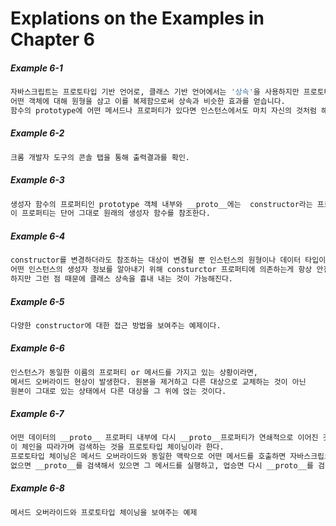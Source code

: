 # Explations on the Examples in Chapter 6


##### Example 6-1
```bash
자바스크립트는 프로토타입 기반 언어로, 클래스 기반 언어에서는 '상속'을 사용하지만 프로토타입 기반 언어에서는 
어떤 객체에 대해 원형을 삼고 이를 복제함으로써 상속과 비슷한 효과를 얻습니다.
함수의 prototype에 어떤 메서드나 프로퍼티가 있다면 인스턴스에서도 마치 자신의 것처럼 해당 메서드나 프로퍼티에 접근할 수 있게 된다.
```

##### Example 6-2
```bash
크롬 개발자 도구의 콘솔 탭을 통해 출력결과를 확인.
```

##### Example 6-3
```bash
생성자 함수의 프로퍼티인 prototype 객체 내부와 __proto__에는  constructor라는 프로퍼티가 있다.
이 프로퍼티는 단어 그대로 원래의 생성자 함수를 참조한다. 
```

##### Example 6-4
```bash
constructor를 변경하더라도 참조하는 대상이 변경될 뿐 인스턴스의 원형이나 데이터 타입이 바뀌지는 않는다.
어떤 인스턴스의 생성자 정보를 알아내기 위해 consturctor 프로퍼티에 의존하는게 항상 안전하지는 않다.
하지만 그런 점 때문에 클래스 상속을 흉내 내는 것이 가능해진다.
```

##### Example 6-5
```bash
다양한 constructor에 대한 접근 방법을 보여주는 예제이다.
```

##### Example 6-6
```bash
인스턴스가 동일한 이름의 프로퍼티 or 메서드를 가지고 있는 상황이라면,
메서드 오버라이드 현상이 발생한다. 원본을 제거하고 다른 대상으로 교체하는 것이 아닌
원본이 그대로 있는 상태에서 다른 대상을 그 위에 얹는 것이다.
```

##### Example 6-7
```bash
어떤 데이터의 __proto__ 프로퍼티 내부에 다시 __proto__프로퍼티가 연쇄적으로 이어진 것을 프로토타입 체인이라 하고,
이 체인을 따라가며 검색하는 것을 프로토타입 체이닝이라 한다.
프로토타입 체이닝은 메서드 오버라이드와 동일한 맥락으로 어떤 메서드를 호출하면 자바스크립트 엔진은 데이터 자신의 프로퍼티들을 검색해서 원하는 메서드가 있으면 그 메서드를 실행하고,
없으면 __proto__를 검색해서 있으면 그 메서드를 실행하고, 업승면 다시 __proto__를 검색해서 실행하는 식으로 진행한다.
```

##### Example 6-8
```bash
메서드 오버라이드와 프로토타입 체이닝을 보여주는 예제
```


